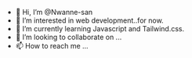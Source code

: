 - 👋 Hi, I’m @Nwanne-san
- 👀 I’m interested in web development..for now.
- 🌱 I’m currently learning Javascript and Tailwind.css.
- 💞️ I’m looking to collaborate on ...
- 📫 How to reach me ...

<!---
Nwanne-san/Nwanne-san is a ✨ special ✨ repository because its `README.md` (this file) appears on your GitHub profile.
You can click the Preview link to take a look at your changes.
--->
